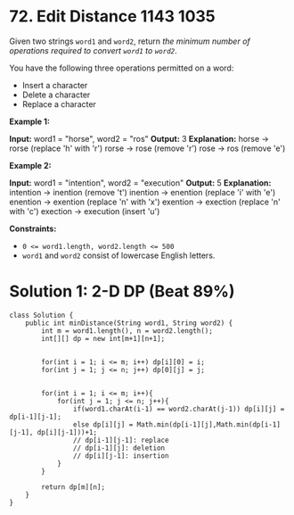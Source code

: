 # 72. Edit Distance 1143 1035
Given two strings  `word1`  and  `word2`, return  _the minimum number of operations required to convert  `word1`  to  `word2`_.

You have the following three operations permitted on a word:

-   Insert a character
-   Delete a character
-   Replace a character

**Example 1:**

**Input:** word1 = "horse", word2 = "ros"
**Output:** 3
**Explanation:** 
horse -> rorse (replace 'h' with 'r')
rorse -> rose (remove 'r')
rose -> ros (remove 'e')

**Example 2:**

**Input:** word1 = "intention", word2 = "execution"
**Output:** 5
**Explanation:** 
intention -> inention (remove 't')
inention -> enention (replace 'i' with 'e')
enention -> exention (replace 'n' with 'x')
exention -> exection (replace 'n' with 'c')
exection -> execution (insert 'u')

**Constraints:**

-   `0 <= word1.length, word2.length <= 500`
-   `word1`  and  `word2`  consist of lowercase English letters.

# Solution 1: 2-D DP (Beat 89%)
```
class Solution {
    public int minDistance(String word1, String word2) {
        int m = word1.length(), n = word2.length();
        int[][] dp = new int[m+1][n+1];
        
        
        for(int i = 1; i <= m; i++) dp[i][0] = i;
        for(int j = 1; j <= n; j++) dp[0][j] = j;
        
        
        for(int i = 1; i <= m; i++){
            for(int j = 1; j <= n; j++){
                if(word1.charAt(i-1) == word2.charAt(j-1)) dp[i][j] = dp[i-1][j-1];
                else dp[i][j] = Math.min(dp[i-1][j],Math.min(dp[i-1][j-1], dp[i][j-1]))+1;
                // dp[i-1][j-1]: replace
                // dp[i-1][j]: deletion
                // dp[i][j-1]: insertion
            }
        }
        
        return dp[m][n];
    }
}
```


